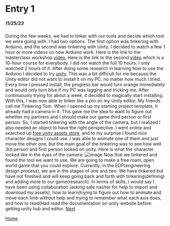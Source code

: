 # Entry 1
##### 11/25/23

During the few weeks, we had to tinker with our tools and decide which tool we were going with. I had two options. The first option was tinkering with Arduino, and the second was tinkering with Unity. I decided to watch a few 1 hour or more videos on how Arduino work. Here is the link to the masterclass workshop [video.](https://www.youtube.com/watch?v=BLrHTHUjPuw&t=10s&ab_channel=ProgrammingElectronicsAcademy) Here is the link to the second [video](https://www.youtube.com/watch?v=DPqiIzK97K0&ab_channel=freeCodeCamp.org) which is a 10-hour course for everybody. I did not watch the full 10 hours; I only watched 2 hours of it. After doing some research in learning how to use the Arduino I decided to try [unity](https://unity.com/). This was a bit difficult for me because the Unity editor did not want to install it on my PC, no matter how much I tried. Every time I pressed install, the progress bar would turn orange immediately and would only turn blue if my PC was lagging and tricking me. After continuously trying for about a week, it decided to magically start installing. With this, I was now able to tinker like a pro on my Unity editor. My friends call me Tinkering Tom. When I opened up my starting project template, It already had a camera in it. This gave me the idea to want to figure out whether my partners and I should make our game third person or first person. So, I started tinkering with the angle of the camera, but I realized I also needed an object to have the right perspective. I went online and searched up [free unity assets store](https://assetstore.unity.com/top-assets/top-free), and to my surprise I found nice character designs I could use. I was able to animate one of them and just move the other one, but the main goal of the tinkering was to see how well 3rd person and first person looked on unity. Here is what the character looked like in the eyes of the camera: ![image](https://github.com/jaidena2277/apcsa-freedom-project/assets/91745222/cfd2c380-5f0c-4841-9b8e-d53fd34e9b0c) Now that we tinkered and found the tool we want to use, We are going to make a free roam, open world game that you could explore.
Currently, in the EDP(engineering design process), we are in the stages of one and two. We have tinkered but have not finished and will keep going back and forth with tinkering(defining) and adding more to our game(research). In terms of skills, I would say I have been using collaboration (asking safe nasher for help to import and download my assets), how to learn(trying to figure out how to animate and move each limb without help and trying to remember what each axis does, and how to read(Had read the documentation on unity website before getting unity hub and editor.
[Next](entry02.md)

[Home](../README.md)
